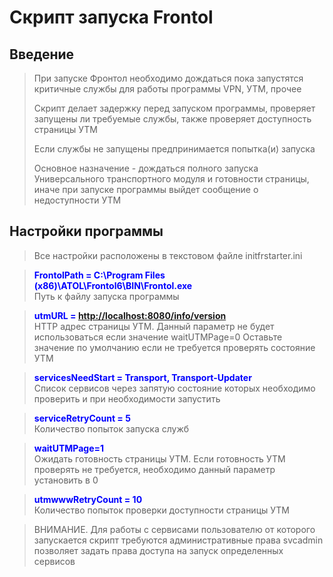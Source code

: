 <h1>Скрипт запуска Frontol</h1>
<h2>Введение</h2>
<blockquote>
<p>При запуске Фронтол необходимо дождаться пока запустятся критичные службы для работы программы VPN, УТМ, прочее</p>
<p>Скрипт делает задержку перед запуском программы, проверяет запущены ли требуемые службы, также проверяет доступность страницы УТМ</p>
<p>Если службы не запущены предпринимается попытка(и) запуска</p>

<p>Основное назначение - дождаться полного запуска Универсального транспортного модуля и готовности страницы, иначе при запуске программы выйдет сообщение о недоступности УТМ</p>
</blockquote>
<h2>Настройки программы</h2>
<blockquote>
<p>Все настройки расположены в текстовом файле initfrstarter.ini</p>
</blockquote>
<blockquote><span style="color: #0000ff;"><strong>FrontolPath = C:\Program Files (x86)\ATOL\Frontol6\BIN\Frontol.exe</strong><br /></span>Путь к файлу запуска программы</blockquote>
<blockquote><strong><span style="color: #0000ff;">utmURL = <a href="http://localhost:8080/info/version">http://localhost:8080/info/version</a><br /></span></strong>HTTP адрес страницы УТМ. Данный параметр не будет использоваться если значение waitUTMPage=0 Оставьте значение по умолчанию если не требуется проверять состояние УТМ</blockquote>
<blockquote><span style="color: #0000ff;"><strong>servicesNeedStart = Transport, Transport-Updater</strong><br /></span>Список сервисов через запятую состояние которых необходимо проверить и при необходимости запустить</blockquote>
<blockquote><span style="color: #0000ff;"><strong>serviceRetryCount = 5<br /></strong></span>Количество попыток запуска служб</blockquote>
<blockquote><span style="color: #0000ff;"><strong>waitUTMPage=1<br /></strong></span>Ожидать готовность страницы УТМ. Если готовность УТМ проверять не требуется, необходимо данный параметр установить в 0</blockquote>
<blockquote><span style="color: #0000ff;"><strong>utmwwwRetryCount = 10<br /></strong></span>Количество попыток проверки доступности страницы УТМ</blockquote>
<blockquote>ВНИМАНИЕ. Для работы с сервисами пользователю от которого запускается скрипт требуются административные права svcadmin позволяет задать права доступа на запуск определенных сервисов</blockquote>